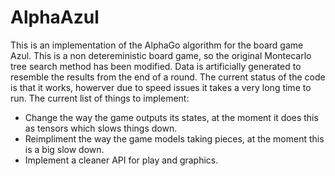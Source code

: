 # AlphaAzul

This is an implementation of the AlphaGo algorithm for the board game Azul. This is a non detereministic board game, so the original Montecarlo tree search method has been modified. Data is artificially generated to resemble the results from the end of a round. The current status of the code is that it works, howerver due to speed issues it takes a very long time to run.
The current list of things to implement:
  - Change the way the game outputs its states, at the moment it does this as tensors which slows things down.
  - Reimpliment the way the game models taking pieces, at the moment this is a big slow down.
  - Implement a cleaner API for play and graphics.
